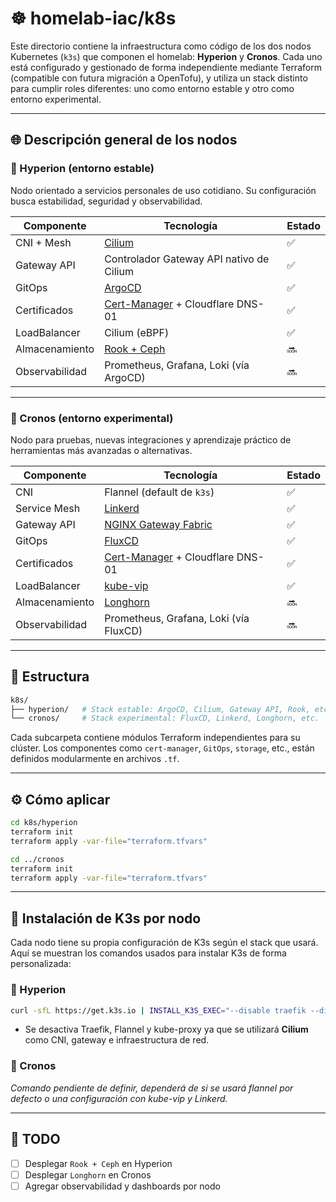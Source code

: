# ☸️ homelab-iac/k8s

Este directorio contiene la infraestructura como código de los dos nodos Kubernetes (`k3s`) que componen el homelab: **Hyperion** y **Cronos**. Cada uno está configurado y gestionado de forma independiente mediante Terraform (compatible con futura migración a OpenTofu), y utiliza un stack distinto para cumplir roles diferentes: uno como entorno estable y otro como entorno experimental.

---

## 🌐 Descripción general de los nodos

### 🔹 Hyperion (entorno estable)

Nodo orientado a servicios personales de uso cotidiano. Su configuración busca estabilidad, seguridad y observabilidad.

| Componente     | Tecnología                                    | Estado |
|----------------|-----------------------------------------------|--------|
| CNI + Mesh     | [Cilium](https://cilium.io)                   | ✅     |
| Gateway API    | Controlador Gateway API nativo de Cilium      | ✅     |
| GitOps         | [ArgoCD](https://argo-cd.readthedocs.io)      | ✅     |
| Certificados   | [Cert-Manager](https://cert-manager.io) + Cloudflare DNS-01 | ✅     |
| LoadBalancer   | Cilium (eBPF)                                 | ✅     |
| Almacenamiento | [Rook + Ceph](https://rook.io)                | 🔜     |
| Observabilidad | Prometheus, Grafana, Loki (vía ArgoCD)        | 🔜     |


---

### 🔸 Cronos (entorno experimental)

Nodo para pruebas, nuevas integraciones y aprendizaje práctico de herramientas más avanzadas o alternativas.

| Componente     | Tecnología                                       | Estado |
|----------------|--------------------------------------------------|--------|
| CNI            | Flannel (default de `k3s`)                       | ✅     |
| Service Mesh   | [Linkerd](https://linkerd.io)                    | ✅     |
| Gateway API    | [NGINX Gateway Fabric](https://www.nginx.com)   | ✅     |
| GitOps         | [FluxCD](https://fluxcd.io)                      | ✅     |
| Certificados   | [Cert-Manager](https://cert-manager.io) + Cloudflare DNS-01 | ✅     |
| LoadBalancer   | [kube-vip](https://kube-vip.io)                  | ✅     |
| Almacenamiento | [Longhorn](https://longhorn.io)                 | 🔜     |
| Observabilidad | Prometheus, Grafana, Loki (vía FluxCD)           | 🔜     |

---

## 📁 Estructura

```bash
k8s/
├── hyperion/   # Stack estable: ArgoCD, Cilium, Gateway API, Rook, etc.
└── cronos/     # Stack experimental: FluxCD, Linkerd, Longhorn, etc.
```

Cada subcarpeta contiene módulos Terraform independientes para su clúster. Los componentes como `cert-manager`, `GitOps`, `storage`, etc., están definidos modularmente en archivos `.tf`.

---

## ⚙️ Cómo aplicar

```bash
cd k8s/hyperion
terraform init
terraform apply -var-file="terraform.tfvars"

cd ../cronos
terraform init
terraform apply -var-file="terraform.tfvars"
```

---

## 🐳 Instalación de K3s por nodo

Cada nodo tiene su propia configuración de K3s según el stack que usará. Aquí se muestran los comandos usados para instalar K3s de forma personalizada:

### 🔹 Hyperion

```bash
curl -sfL https://get.k3s.io | INSTALL_K3S_EXEC="--disable traefik --disable-network-policy --disable-kube-proxy --flannel-backend=none --node-name=hyperion" sh -
```

- Se desactiva Traefik, Flannel y kube-proxy ya que se utilizará **Cilium** como CNI, gateway e infraestructura de red.

### 🔸 Cronos

_Comando pendiente de definir, dependerá de si se usará flannel por defecto o una configuración con kube-vip y Linkerd._

---


## 🚧 TODO

- [ ] Desplegar `Rook + Ceph` en Hyperion
- [ ] Desplegar `Longhorn` en Cronos
- [ ] Agregar observabilidad y dashboards por nodo
